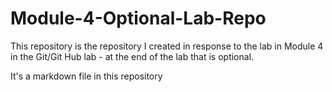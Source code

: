 # Module-4-Optional-Lab-Repo
This repository is the repository I created in response to the lab in Module 4 in the Git/Git Hub lab - at the end of the lab that is optional.

It's a markdown file in this repository
